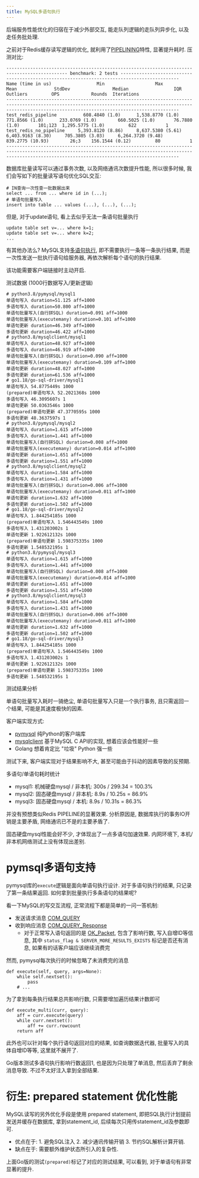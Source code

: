 ```yaml
---
title: MySQL多语句执行
---
```


后端服务性能优化的归宿在于减少外部交互, 能走队列逻辑的走队列异步化, 以及走任务批处理.


之前对于Redis缓存读写逻辑的优化, 就利用了[PIPELINING](https://redis.io/docs/manual/pipelining/)特性, 显著提升耗时. 压测对比:

```
--------------------------------------------------------------------------------------------- benchmark: 2 tests --------------------------------------------------------------------------------------------
Name (time in us)                 Min                   Max                  Mean              StdDev                Median                 IQR            Outliers         OPS            Rounds  Iterations
-------------------------------------------------------------------------------------------------------------------------------------------------------------------------------------------------------------
test_redis_pipeline          608.4840 (1.0)      1,538.8770 (1.0)        771.8566 (1.0)      233.0769 (1.0)        660.5025 (1.0)       76.7880 (1.0)       101;123  1,295.5775 (1.0)         622           1
test_redis_no_pipeline     5,393.8120 (8.86)     8,637.5380 (5.61)     6,403.9163 (8.30)     705.3805 (3.03)     6,264.3720 (9.48)     839.2775 (10.93)        26;3    156.1544 (0.12)         80           1
-------------------------------------------------------------------------------------------------------------------------------------------------------------------------------------------------------------
```

数据库批量读写可以通过事务次数, 以及网络通讯次数提升性能, 所以很多时候, 我们会写如下的批量读写语句优化SQL交互:

```
# IN查询一次性查一批数据出来
select ... from ... where id in (...);
# 单语句批量写入
insert into table ... values (...), (...), (...);
```

但是, 对于update语句, 看上去似乎无法一条语句批量执行

```
update table set v=... where k=1;
update table set v=... where k=2;
...
```

有其他办法么? MySQL支持[多语句执行](https://dev.mysql.com/doc/c-api/5.7/en/c-api-multiple-queries.html),
即不需要执行一条等一条执行结果, 而是一次性发送一批执行语句给服务器, 再依次解析每个语句的执行结果.

该功能需要客户端链接时主动开启.

测试数据 (1000行数据写入/更新逻辑)

```
# python3.8/pymysql/mysql1
单语句写入 duration=51.125 aff=1000
多语句写入 duration=50.800 aff=1000
单语句批量写入(自行拼SQL) duration=0.091 aff=1000
单语句批量写入(executemany) duration=0.101 aff=1000
单语句更新 duration=46.349 aff=1000
多语句更新 duration=46.422 aff=1000
# python3.8/mysqlclient/mysql1
单语句写入 duration=48.927 aff=1000
多语句写入 duration=46.919 aff=1000
单语句批量写入(自行拼SQL) duration=0.090 aff=1000
单语句批量写入(executemany) duration=0.109 aff=1000
单语句更新 duration=48.027 aff=1000
多语句更新 duration=61.536 aff=1000
# go1.18/go-sql-driver/mysql1
单语句写入 54.8775449s 1000
(prepared)单语句写入 52.2021368s 1000
多语句写入 46.3095607s 1
单语句更新 50.0363546s 1000
(prepared)单语句更新 47.3770595s 1000
多语句更新 48.3637597s 1
# python3.8/pymysql/mysql2
单语句写入 duration=1.615 aff=1000
多语句写入 duration=1.441 aff=1000
单语句批量写入(自行拼SQL) duration=0.008 aff=1000
单语句批量写入(executemany) duration=0.014 aff=1000
单语句更新 duration=1.651 aff=1000
多语句更新 duration=1.551 aff=1000
# python3.8/mysqlclient/mysql2
单语句写入 duration=1.584 aff=1000
多语句写入 duration=1.431 aff=1000
单语句批量写入(自行拼SQL) duration=0.006 aff=1000
单语句批量写入(executemany) duration=0.011 aff=1000
单语句更新 duration=1.632 aff=1000
多语句更新 duration=1.502 aff=1000
# go1.18/go-sql-driver/mysql2
单语句写入 1.844254185s 1000
(prepared)单语句写入 1.546443549s 1000
多语句写入 1.431203002s 1
单语句更新 1.922612132s 1000
(prepared)单语句更新 1.598375335s 1000
多语句更新 1.548532195s 1
# python3.8/pymysql/mysql3
单语句写入 duration=1.615 aff=1000
多语句写入 duration=1.441 aff=1000
单语句批量写入(自行拼SQL) duration=0.008 aff=1000
单语句批量写入(executemany) duration=0.014 aff=1000
单语句更新 duration=1.651 aff=1000
多语句更新 duration=1.551 aff=1000
# python3.8/mysqlclient/mysql3
单语句写入 duration=1.584 aff=1000
多语句写入 duration=1.431 aff=1000
单语句批量写入(自行拼SQL) duration=0.006 aff=1000
单语句批量写入(executemany) duration=0.011 aff=1000
单语句更新 duration=1.632 aff=1000
多语句更新 duration=1.502 aff=1000
# go1.18/go-sql-driver/mysql3
单语句写入 1.844254185s 1000
(prepared)单语句写入 1.546443549s 1000
多语句写入 1.431203002s 1
单语句更新 1.922612132s 1000
(prepared)单语句更新 1.598375335s 1000
多语句更新 1.548532195s 1
```

测试结果分析

单语句批量写入耗时一骑绝尘, 单语句批量写入只是一个执行事务, 且只需返回一个结果, 可能是其速度极快的因素.

客户端实现方式:
- [pymysql](https://github.com/PyMySQL/PyMySQL) 纯Python的客户端库
- [mysqlclient](https://github.com/PyMySQL/mysqlclient) 基于MySQL C API的实现, 想着应该会性能好一些
- Golang 想着肯定比 "垃圾" Python 强一些

测试下来, 客户端实现对于结果影响不大, 甚至可能由于抖动的因素导致的反预期.

多语句/单语句耗时统计
- mysql1: 机械硬盘mysql / 非本机: 300s / 299.34 = 100.3%
- mysql2: 固态硬盘mysql / 非本机: 8.9s / 10.25s = 86.9%
- mysql3: 固态硬盘mysql / 本机: 8.9s / 10.31s = 86.3%

并没有预想类似Redis PIPELINE的显著效果. 分析原因是, 数据库执行的事务IO开销是主要矛盾, 网络通讯已不是的主要矛盾了.

固态硬盘mysql性能会好不少, 才体现出了一点多语句加速效果. 内网环境下, 本机/非本机网络测试上没有体现出差别.

# pymsql多语句支持

pymysql库的`execute`逻辑是面向单语句执行设计. 对于多语句执行的结果, 只记录了第一条结果返回. 如何拿到批量执行多条语句的结果呢? 

看一下MySQL的写交互流程, 正常流程下都是简单的一问一答机制:

- 发送请求消息 [COM_QUERY](https://dev.mysql.com/doc/internals/en/com-query.html#packet-COM_QUERY)
- 收到响应消息 [COM_QUERY_Response](https://dev.mysql.com/doc/internals/en/com-query-response.html#packet-COM_QUERY_Response)
  - 对于正常写入语句返回的是 [OK_Packet](https://dev.mysql.com/doc/internals/en/packet-OK_Packet.html),
    包含了影响行数, 写入自增ID等信息, 
    其中 `status_flag & SERVER_MORE_RESULTS_EXISTS` 标记是否还有消息, 如果有的话客户端应该继续消费完

然而, pymysql每次执行的时候忽略了未消费完的消息

```
def execute(self, query, args=None):
    while self.nextset():
        pass
    # ...
```

为了拿到每条执行结果总共影响行数, 只需要增加遍历结果计数即可

```
def execute_multi(curr, query):
    aff = curr.execute(query)
    while curr.nextset():
        aff += curr.rowcount
    return aff
```

此外也可以针对每个执行语句返回对应的结果, 如查询数据迭代器, 批量写入的具体自增ID等等, 这里就不展开了.

Go版本测试多语句执行影响行数返回1, 也是因为只处理了单消息, 然后丢弃了剩余消息导致. 不过不太好注入拿到全部结果.

# 衍生: prepared statement 优化性能

MySQL读写的另外优化手段是使用 prepared statement, 即把SQL执行计划提前发送并缓存在数据库, 拿到statement_id, 后续每次只用传statement_id及参数即可.

- 优点在于: 1. 避免SQL注入 2. 减少通讯传输开销 3. 节约SQL解析计算开销.
- 缺点在于: 需要额外维护状态所引入的复杂性.

上面Go版的测试`(prepared)`标记了对应的测试结果, 可以看到, 对于单语句有非常显著的提升.